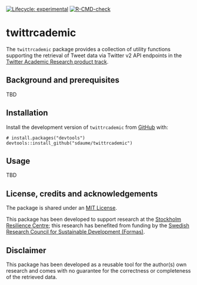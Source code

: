 
<!-- README.md is generated from README.Rmd. Please edit that file -->

<!-- badges: start -->

[![Lifecycle:
experimental](https://img.shields.io/badge/lifecycle-experimental-orange.svg)](https://lifecycle.r-lib.org/articles/stages.html#experimental)
[![R-CMD-check](https://github.com/sdaume/twittrcademic/workflows/R-CMD-check/badge.svg)](https://github.com/sdaume/twittrcademic/actions)
<!-- badges: end -->

# twittrcademic

The `twittrcademic` package provides a collection of utility functions
supporting the retrieval of Tweet data via Twitter v2 API endpoints in
the [Twitter Academic Research product
track](https://developer.twitter.com/en/solutions/academic-research).

## Background and prerequisites

TBD

## Installation

Install the development version of `twittrcademic` from
[GitHub](https://github.com/) with:

    # install.packages("devtools")
    devtools::install_github("sdaume/twittrcademic")

## Usage

TBD

## License, credits and acknowledgements

The package is shared under an [MIT License](LICENSE.md).

This package has been developed to support research at the [Stockholm
Resilience Centre](https://www.stockholmresilience.org); this research
has benefited from funding by the [Swedish Research Council for
Sustainable Development (Formas)](https://formas.se/).

## Disclaimer

This package has been developed as a reusable tool for the author(s) own
research and comes with no guarantee for the correctness or completeness
of the retrieved data.
